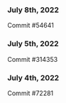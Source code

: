 ### July 8th, 2022

Commit #54641

### July 5th, 2022

Commit #314353


### July 4th, 2022

Commit #72281
